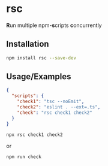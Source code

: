 
# rsc

**R**un multiple npm-**s**cripts **c**oncurrently
## Installation

```bash
npm install rsc --save-dev
```
    
## Usage/Examples

```json
{
  "scripts": {
    "check1": "tsc --noEmit",
    "check2": "eslint . --ext=.ts",
    "check": "rsc check1 check2"
  }
}
```

```bash
npx rsc check1 check2
```
or
```bash
npm run check
```